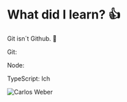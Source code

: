 # What did I learn? :+1:

Git isn´t Github. 🥑

Git: 

Node: 

TypeScript: Ich

![Carlos Weber](https://nypost.com/wp-content/uploads/sites/2/2019/08/patrick-crusius.jpg?resize=1024,682&quality=75&strip=all)
